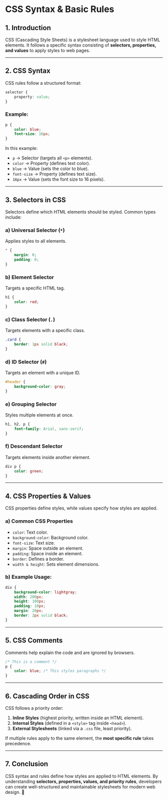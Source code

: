 # **CSS Syntax & Basic Rules**

## **1. Introduction**

CSS (Cascading Style Sheets) is a stylesheet language used to style HTML elements. It follows a specific syntax consisting of **selectors, properties, and values** to apply styles to web pages.

---

## **2. CSS Syntax**

CSS rules follow a structured format:

```css
selector {
    property: value;
}
```

### **Example:**

```css
p {
    color: blue;
    font-size: 16px;
}
```

In this example:

- `p` → Selector (targets all `<p>` elements).
- `color` → Property (defines text color).
- `blue` → Value (sets the color to blue).
- `font-size` → Property (defines text size).
- `16px` → Value (sets the font size to 16 pixels).

---

## **3. Selectors in CSS**

Selectors define which HTML elements should be styled. Common types include:

### **a) Universal Selector (`*`)**

Applies styles to all elements.

```css
* {
    margin: 0;
    padding: 0;
}
```

### **b) Element Selector**

Targets a specific HTML tag.

```css
h1 {
    color: red;
}
```

### **c) Class Selector (`.`)**

Targets elements with a specific class.

```css
.card {
    border: 1px solid black;
}
```

### **d) ID Selector (`#`)**

Targets an element with a unique ID.

```css
#header {
    background-color: gray;
}
```

### **e) Grouping Selector**

Styles multiple elements at once.

```css
h1, h2, p {
    font-family: Arial, sans-serif;
}
```

### **f) Descendant Selector**

Targets elements inside another element.

```css
div p {
    color: green;
}
```

---

## **4. CSS Properties & Values**

CSS properties define styles, while values specify how styles are applied.

### **a) Common CSS Properties**

- `color`: Text color.
- `background-color`: Background color.
- `font-size`: Text size.
- `margin`: Space outside an element.
- `padding`: Space inside an element.
- `border`: Defines a border.
- `width & height`: Sets element dimensions.

### **b) Example Usage:**

```css
div {
    background-color: lightgray;
    width: 200px;
    height: 100px;
    padding: 10px;
    margin: 20px;
    border: 2px solid black;
}
```

---

## **5. CSS Comments**

Comments help explain the code and are ignored by browsers.

```css
/* This is a comment */
p {
    color: blue; /* This styles paragraphs */
}
```

---

## **6. Cascading Order in CSS**

CSS follows a priority order:

1. **Inline Styles** (highest priority, written inside an HTML element).
2. **Internal Styles** (defined in a `<style>` tag inside `<head>`).
3. **External Stylesheets** (linked via a `.css` file, least priority).

If multiple rules apply to the same element, the **most specific rule** takes precedence.

---

## **7. Conclusion**

CSS syntax and rules define how styles are applied to HTML elements. By understanding **selectors, properties, values, and priority rules**, developers can create well-structured and maintainable stylesheets for modern web design. 🚀
